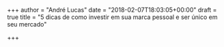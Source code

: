 +++
author = "André Lucas"
date = "2018-02-07T18:03:05+00:00"
draft = true
title = "5 dicas de como investir em sua marca pessoal e ser único em seu mercado"

+++
